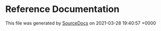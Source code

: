 # Reference Documentation

This file was generated by [SourceDocs](https://github.com/eneko/SourceDocs) on 2021-03-28 19:40:57 +0000